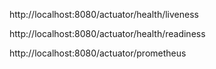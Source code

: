 http://localhost:8080/actuator/health/liveness

http://localhost:8080/actuator/health/readiness

http://localhost:8080/actuator/prometheus